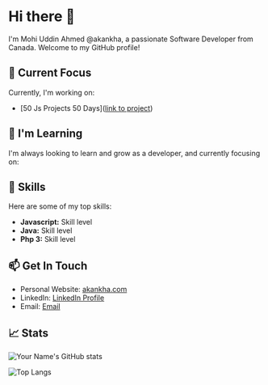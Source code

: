 

<!---
akankha/akankha is a ✨ special ✨ repository because its `README.md` (this file) appears on your GitHub profile.
You can click the Preview link to take a look at your changes.
--->
# Hi there 👋

I'm Mohi Uddin Ahmed @akankha, a passionate Software Developer from Canada. Welcome to my GitHub profile!

## 🔭 Current Focus

Currently, I'm working on:

- [50 Js Projects 50 Days]([link to project](https://github.com/akankha/js50dayschallange))

## 🌱 I'm Learning

I'm always looking to learn and grow as a developer, and currently focusing on:



## 🚀 Skills

Here are some of my top skills:

- **Javascript:** Skill level
- **Java:** Skill level
- **Php 3:** Skill level


## 📫 Get In Touch

- Personal Website: [akankha.com](www.akankha.com)
- LinkedIn: [LinkedIn Profile]([link](https://www.linkedin.com/in/akankha/))
- Email: [Email](mailto:akankha.ahmed@gmail.com)


## 📈 Stats

![Your Name's GitHub stats](https://github-readme-stats.vercel.app/api?username=akankha&show_icons=true&theme=dracula)

![Top Langs](https://github-readme-stats.vercel.app/api/top-langs/?username=akankha&layout=compact&theme=dracula)
